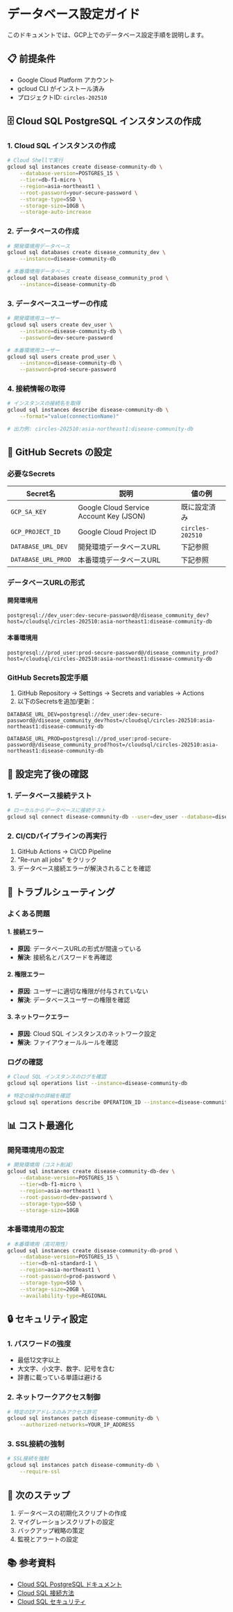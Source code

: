 # データベース設定ガイド

このドキュメントでは、GCP上でのデータベース設定手順を説明します。

## 📋 前提条件

- Google Cloud Platform アカウント
- gcloud CLI がインストール済み
- プロジェクトID: `circles-202510`

## 🗄️ Cloud SQL PostgreSQL インスタンスの作成

### 1. Cloud SQL インスタンスの作成

```bash
# Cloud Shellで実行
gcloud sql instances create disease-community-db \
    --database-version=POSTGRES_15 \
    --tier=db-f1-micro \
    --region=asia-northeast1 \
    --root-password=your-secure-password \
    --storage-type=SSD \
    --storage-size=10GB \
    --storage-auto-increase
```

### 2. データベースの作成

```bash
# 開発環境用データベース
gcloud sql databases create disease_community_dev \
    --instance=disease-community-db

# 本番環境用データベース
gcloud sql databases create disease_community_prod \
    --instance=disease-community-db
```

### 3. データベースユーザーの作成

```bash
# 開発環境用ユーザー
gcloud sql users create dev_user \
    --instance=disease-community-db \
    --password=dev-secure-password

# 本番環境用ユーザー
gcloud sql users create prod_user \
    --instance=disease-community-db \
    --password=prod-secure-password
```

### 4. 接続情報の取得

```bash
# インスタンスの接続名を取得
gcloud sql instances describe disease-community-db \
    --format="value(connectionName)"

# 出力例: circles-202510:asia-northeast1:disease-community-db
```

## 🔐 GitHub Secrets の設定

### 必要なSecrets

| Secret名 | 説明 | 値の例 |
|---------|------|--------|
| `GCP_SA_KEY` | Google Cloud Service Account Key (JSON) | 既に設定済み |
| `GCP_PROJECT_ID` | Google Cloud Project ID | `circles-202510` |
| `DATABASE_URL_DEV` | 開発環境データベースURL | 下記参照 |
| `DATABASE_URL_PROD` | 本番環境データベースURL | 下記参照 |

### データベースURLの形式

#### 開発環境用
```
postgresql://dev_user:dev-secure-password@/disease_community_dev?host=/cloudsql/circles-202510:asia-northeast1:disease-community-db
```

#### 本番環境用
```
postgresql://prod_user:prod-secure-password@/disease_community_prod?host=/cloudsql/circles-202510:asia-northeast1:disease-community-db
```

### GitHub Secrets設定手順

1. GitHub Repository → Settings → Secrets and variables → Actions
2. 以下のSecretsを追加/更新：

```
DATABASE_URL_DEV=postgresql://dev_user:dev-secure-password@/disease_community_dev?host=/cloudsql/circles-202510:asia-northeast1:disease-community-db

DATABASE_URL_PROD=postgresql://prod_user:prod-secure-password@/disease_community_prod?host=/cloudsql/circles-202510:asia-northeast1:disease-community-db
```

## 🚀 設定完了後の確認

### 1. データベース接続テスト

```bash
# ローカルからデータベースに接続テスト
gcloud sql connect disease-community-db --user=dev_user --database=disease_community_dev
```

### 2. CI/CDパイプラインの再実行

1. GitHub Actions → CI/CD Pipeline
2. "Re-run all jobs" をクリック
3. データベース接続エラーが解決されることを確認

## 🔧 トラブルシューティング

### よくある問題

#### 1. 接続エラー
- **原因**: データベースURLの形式が間違っている
- **解決**: 接続名とパスワードを再確認

#### 2. 権限エラー
- **原因**: ユーザーに適切な権限が付与されていない
- **解決**: データベースユーザーの権限を確認

#### 3. ネットワークエラー
- **原因**: Cloud SQL インスタンスのネットワーク設定
- **解決**: ファイアウォールルールを確認

### ログの確認

```bash
# Cloud SQL インスタンスのログを確認
gcloud sql operations list --instance=disease-community-db

# 特定の操作の詳細を確認
gcloud sql operations describe OPERATION_ID --instance=disease-community-db
```

## 📊 コスト最適化

### 開発環境用の設定

```bash
# 開発環境用（コスト削減）
gcloud sql instances create disease-community-db-dev \
    --database-version=POSTGRES_15 \
    --tier=db-f1-micro \
    --region=asia-northeast1 \
    --root-password=dev-password \
    --storage-type=SSD \
    --storage-size=10GB
```

### 本番環境用の設定

```bash
# 本番環境用（高可用性）
gcloud sql instances create disease-community-db-prod \
    --database-version=POSTGRES_15 \
    --tier=db-n1-standard-1 \
    --region=asia-northeast1 \
    --root-password=prod-password \
    --storage-type=SSD \
    --storage-size=20GB \
    --availability-type=REGIONAL
```

## 🔒 セキュリティ設定

### 1. パスワードの強度

- 最低12文字以上
- 大文字、小文字、数字、記号を含む
- 辞書に載っている単語は避ける

### 2. ネットワークアクセス制御

```bash
# 特定のIPアドレスのみアクセス許可
gcloud sql instances patch disease-community-db \
    --authorized-networks=YOUR_IP_ADDRESS
```

### 3. SSL接続の強制

```bash
# SSL接続を強制
gcloud sql instances patch disease-community-db \
    --require-ssl
```

## 📝 次のステップ

1. データベースの初期化スクリプトの作成
2. マイグレーションスクリプトの設定
3. バックアップ戦略の策定
4. 監視とアラートの設定

## 📚 参考資料

- [Cloud SQL PostgreSQL ドキュメント](https://cloud.google.com/sql/docs/postgres)
- [Cloud SQL 接続方法](https://cloud.google.com/sql/docs/postgres/connect-overview)
- [Cloud SQL セキュリティ](https://cloud.google.com/sql/docs/postgres/security)
